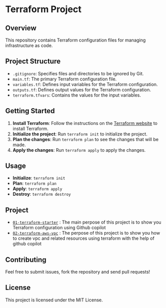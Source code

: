 # Terraform Project

## Overview
This repository contains Terraform configuration files for managing infrastructure as code.

## Project Structure
- `.gitignore`: Specifies files and directories to be ignored by Git.
- `main.tf`: The primary Terraform configuration file.
- `variables.tf`: Defines input variables for the Terraform configuration.
- `outputs.tf`: Defines output values for the Terraform configuration.
- `terraform.tfvars`: Contains the values for the input variables.

## Getting Started
1. **Install Terraform**: Follow the instructions on the [Terraform website](https://www.terraform.io/downloads.html) to install Terraform.
2. **Initialize the project**: Run `terraform init` to initialize the project.
3. **Plan the changes**: Run `terraform plan` to see the changes that will be made.
4. **Apply the changes**: Run `terraform apply` to apply the changes.

## Usage
- **Initialize**: `terraform init`
- **Plan**: `terraform plan`
- **Apply**: `terraform apply`
- **Destroy**: `terraform destroy`

## Project
- [`01-terraform-starter`](01-terraform-starter/README.md) : The main perpose of this project is to show you Terraform configuration using Github copilot
- [`02-terraform-aws-vpc`](02-terraform-aws-vpc/README.md) : The perpose of this project is to show you how to create vpc and related resources using terraform with the help of github copilot

## Contributing
Feel free to submit issues, fork the repository and send pull requests!

## License
This project is licensed under the MIT License.